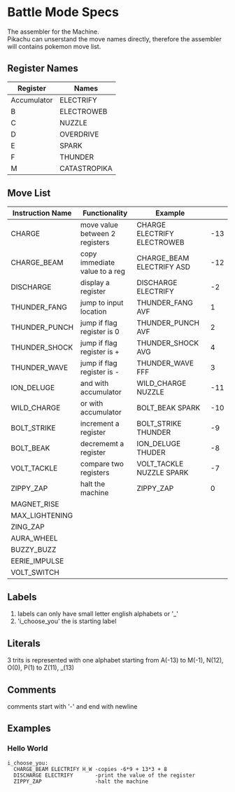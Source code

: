 # Battle Mode Specs
The assembler for the Machine.   
Pikachu can unserstand the move names directly, therefore the assembler will contains pokemon move list.

## Register Names
|Register     | Names         |
|-------------|---------------|
|Accumulator  |ELECTRIFY      |
|B            |ELECTROWEB     |
|C            |NUZZLE         |
|D            |OVERDRIVE      |
|E            |SPARK          |
|F            |THUNDER        |
|M            |CATASTROPIKA   |


## Move List
|Instruction Name | Functionality                     | Example                                     |       |
|-----------------|-----------------------------------|---------------------------------------------|-------|
|CHARGE           |move value between 2 registers     |CHARGE ELECTRIFY ELECTROWEB                  | -13   |
|CHARGE_BEAM      |copy immediate value to a reg      |CHARGE_BEAM ELECTRIFY ASD                    | -12   |
|DISCHARGE        |display a register                 |DISCHARGE ELECTRIFY                          |  -2   |
|THUNDER_FANG     |jump to input location             |THUNDER_FANG AVF                             |  1    |
|THUNDER_PUNCH    |jump if flag register is 0         |THUNDER_PUNCH AVF                            |  2    |
|THUNDER_SHOCK    |jump if flag register is +         |THUNDER_SHOCK AVG                            |  4    |
|THUNDER_WAVE     |jump if flag register is -         |THUNDER_WAVE FFF                             |  3    |
|ION_DELUGE       |and with accumulator               |WILD_CHARGE NUZZLE                           | -11   |
|WILD_CHARGE      |or with accumulator                |BOLT_BEAK SPARK                              | -10   |
|BOLT_STRIKE      |increment a register               |BOLT_STRIKE THUNDER                          | -9    |
|BOLT_BEAK        |decrememt a register               |ION_DELUGE THUDER                            | -8    |
|VOLT_TACKLE      |compare two registers              |VOLT_TACKLE NUZZLE SPARK                     | -7    |
|ZIPPY_ZAP        |halt the machine                   |ZIPPY_ZAP                                    |  0    |
|MAGNET_RISE      |                                   |                                             |       |
|MAX_LIGHTENING   |                                   |                                             |       |
|ZING_ZAP         |                                   |                                             |       |
|AURA_WHEEL       |                                   |                                             |       |
|BUZZY_BUZZ       |                                   |                                             |       |
|EERIE_IMPULSE    |                                   |                                             |       |
|VOLT_SWITCH      |                                   |                                             |       |

## Labels
1. labels can only have small letter english alphabets or '_'
2. 'i_choose_you' the is starting label

## Literals
3 trits is represented with one alphabet starting from A(-13) to M(-1), N(12), O(0), P(1) to Z(11), _(13)

## Comments
 comments start with '-' and end with newline

## Examples

### Hello World

```
i_choose_you:
  CHARGE_BEAM ELECTRIFY H_W -copies -6*9 + 13*3 + 8
  DISCHARGE ELECTRIFY       -print the value of the register
  ZIPPY_ZAP                 -halt the machine
```

